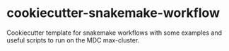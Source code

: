 # cookiecutter-snakemake-workflow

Cookiecutter template for snakemake workflows with some examples and useful scripts to run on the MDC max-cluster.

